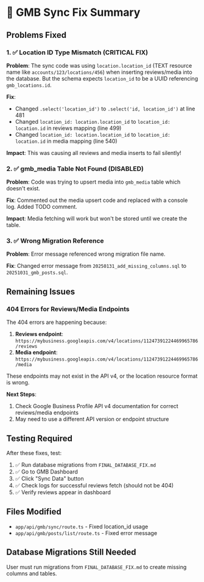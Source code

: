 # 🔧 GMB Sync Fix Summary

## Problems Fixed

### 1. ✅ Location ID Type Mismatch (CRITICAL FIX)
**Problem**: The sync code was using `location.location_id` (TEXT resource name like `accounts/123/locations/456`) when inserting reviews/media into the database. But the schema expects `location_id` to be a UUID referencing `gmb_locations.id`.

**Fix**: 
- Changed `.select('location_id')` to `.select('id, location_id')` at line 481
- Changed `location_id: location.location_id` to `location_id: location.id` in reviews mapping (line 499)
- Changed `location_id: location.location_id` to `location_id: location.id` in media mapping (line 540)

**Impact**: This was causing all reviews and media inserts to fail silently!

### 2. ✅ gmb_media Table Not Found (DISABLED)
**Problem**: Code was trying to upsert media into `gmb_media` table which doesn't exist.

**Fix**: Commented out the media upsert code and replaced with a console log. Added TODO comment.

**Impact**: Media fetching will work but won't be stored until we create the table.

### 3. ✅ Wrong Migration Reference
**Problem**: Error message referenced wrong migration file name.

**Fix**: Changed error message from `20250131_add_missing_columns.sql` to `20251031_gmb_posts.sql`.

## Remaining Issues

### 404 Errors for Reviews/Media Endpoints
The 404 errors are happening because:
1. **Reviews endpoint**: `https://mybusiness.googleapis.com/v4/locations/11247391224469965786/reviews`
2. **Media endpoint**: `https://mybusiness.googleapis.com/v4/locations/11247391224469965786/media`

These endpoints may not exist in the API v4, or the location resource format is wrong.

**Next Steps**: 
1. Check Google Business Profile API v4 documentation for correct reviews/media endpoints
2. May need to use a different API version or endpoint structure

## Testing Required

After these fixes, test:
1. ✅ Run database migrations from `FINAL_DATABASE_FIX.md`
2. ✅ Go to GMB Dashboard
3. ✅ Click "Sync Data" button
4. ✅ Check logs for successful reviews fetch (should not be 404)
5. ✅ Verify reviews appear in dashboard

## Files Modified
- `app/api/gmb/sync/route.ts` - Fixed location_id usage
- `app/api/gmb/posts/list/route.ts` - Fixed error message

## Database Migrations Still Needed
User must run migrations from `FINAL_DATABASE_FIX.md` to create missing columns and tables.

